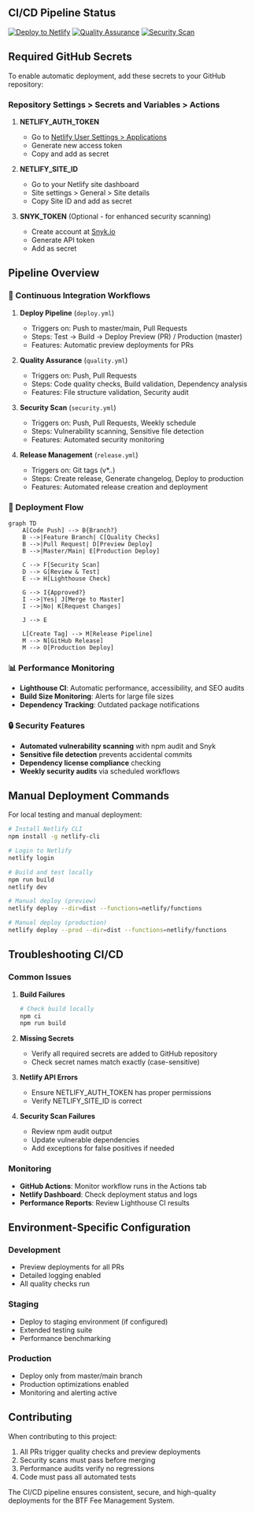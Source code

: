 ## CI/CD Pipeline Status

[![Deploy to Netlify](https://github.com/u2204125/bfs-fms/actions/workflows/deploy.yml/badge.svg)](https://github.com/u2204125/bfs-fms/actions/workflows/deploy.yml)
[![Quality Assurance](https://github.com/u2204125/bfs-fms/actions/workflows/quality.yml/badge.svg)](https://github.com/u2204125/bfs-fms/actions/workflows/quality.yml)
[![Security Scan](https://github.com/u2204125/bfs-fms/actions/workflows/security.yml/badge.svg)](https://github.com/u2204125/bfs-fms/actions/workflows/security.yml)

## Required GitHub Secrets

To enable automatic deployment, add these secrets to your GitHub repository:

### Repository Settings > Secrets and Variables > Actions

1. **NETLIFY_AUTH_TOKEN**
   - Go to [Netlify User Settings > Applications](https://app.netlify.com/user/applications)
   - Generate new access token
   - Copy and add as secret

2. **NETLIFY_SITE_ID**
   - Go to your Netlify site dashboard
   - Site settings > General > Site details
   - Copy Site ID and add as secret

3. **SNYK_TOKEN** (Optional - for enhanced security scanning)
   - Create account at [Snyk.io](https://snyk.io)
   - Generate API token
   - Add as secret

## Pipeline Overview

### 🔄 Continuous Integration Workflows

1. **Deploy Pipeline** (`deploy.yml`)
   - Triggers on: Push to master/main, Pull Requests
   - Steps: Test → Build → Deploy Preview (PR) / Production (master)
   - Features: Automatic preview deployments for PRs
   
2. **Quality Assurance** (`quality.yml`)
   - Triggers on: Push, Pull Requests
   - Steps: Code quality checks, Build validation, Dependency analysis
   - Features: File structure validation, Security audit
   
3. **Security Scan** (`security.yml`)
   - Triggers on: Push, Pull Requests, Weekly schedule
   - Steps: Vulnerability scanning, Sensitive file detection
   - Features: Automated security monitoring

4. **Release Management** (`release.yml`)
   - Triggers on: Git tags (v*.*.*)
   - Steps: Create release, Generate changelog, Deploy to production
   - Features: Automated release creation and deployment

### 🚀 Deployment Flow

```mermaid
graph TD
    A[Code Push] --> B{Branch?}
    B -->|Feature Branch| C[Quality Checks]
    B -->|Pull Request| D[Preview Deploy]
    B -->|Master/Main| E[Production Deploy]
    
    C --> F[Security Scan]
    D --> G[Review & Test]
    E --> H[Lighthouse Check]
    
    G --> I{Approved?}
    I -->|Yes| J[Merge to Master]
    I -->|No| K[Request Changes]
    
    J --> E
    
    L[Create Tag] --> M[Release Pipeline]
    M --> N[GitHub Release]
    M --> O[Production Deploy]
```

### 📊 Performance Monitoring

- **Lighthouse CI**: Automatic performance, accessibility, and SEO audits
- **Build Size Monitoring**: Alerts for large file sizes
- **Dependency Tracking**: Outdated package notifications

### 🔒 Security Features

- **Automated vulnerability scanning** with npm audit and Snyk
- **Sensitive file detection** prevents accidental commits
- **Dependency license compliance** checking
- **Weekly security audits** via scheduled workflows

## Manual Deployment Commands

For local testing and manual deployment:

```bash
# Install Netlify CLI
npm install -g netlify-cli

# Login to Netlify
netlify login

# Build and test locally
npm run build
netlify dev

# Manual deploy (preview)
netlify deploy --dir=dist --functions=netlify/functions

# Manual deploy (production)
netlify deploy --prod --dir=dist --functions=netlify/functions
```

## Troubleshooting CI/CD

### Common Issues

1. **Build Failures**
   ```bash
   # Check build locally
   npm ci
   npm run build
   ```

2. **Missing Secrets**
   - Verify all required secrets are added to GitHub repository
   - Check secret names match exactly (case-sensitive)

3. **Netlify API Errors**
   - Ensure NETLIFY_AUTH_TOKEN has proper permissions
   - Verify NETLIFY_SITE_ID is correct

4. **Security Scan Failures**
   - Review npm audit output
   - Update vulnerable dependencies
   - Add exceptions for false positives if needed

### Monitoring

- **GitHub Actions**: Monitor workflow runs in the Actions tab
- **Netlify Dashboard**: Check deployment status and logs
- **Performance Reports**: Review Lighthouse CI results

## Environment-Specific Configuration

### Development
- Preview deployments for all PRs
- Detailed logging enabled
- All quality checks run

### Staging
- Deploy to staging environment (if configured)
- Extended testing suite
- Performance benchmarking

### Production
- Deploy only from master/main branch
- Production optimizations enabled
- Monitoring and alerting active

## Contributing

When contributing to this project:

1. All PRs trigger quality checks and preview deployments
2. Security scans must pass before merging
3. Performance audits verify no regressions
4. Code must pass all automated tests

The CI/CD pipeline ensures consistent, secure, and high-quality deployments for the BTF Fee Management System.
